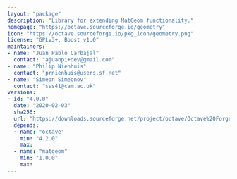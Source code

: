 ```yaml
---
layout: "package"
description: "Library for extending MatGeom functionality."
homepage: "https://octave.sourceforge.io/geometry"
icon: "https://octave.sourceforge.io/pkg_icon/geometry.png"
license: "GPLv3+, Boost v1.0"
maintainers:
- name: "Juan Pablo Carbajal"
  contact: "ajuanpi+dev@gmail.com"
- name: "Philip Nienhuis"
  contact: "prnienhuis@users.sf.net"
- name: "Simeon Simeonov"
  contact: "sss41@cam.ac.uk"
versions:
- id: "4.0.0"
  date: "2020-02-03"
  sha256:
  url: "https://downloads.sourceforge.net/project/octave/Octave%20Forge%20Packages/Individual%20Package%20Releases/geometry-4.0.0.tar.gz"
  depends:
  - name: "octave"
    min: "4.2.0"
    max:
  - name: "matgeom"
    min: "1.0.0"
    max:
---
```

